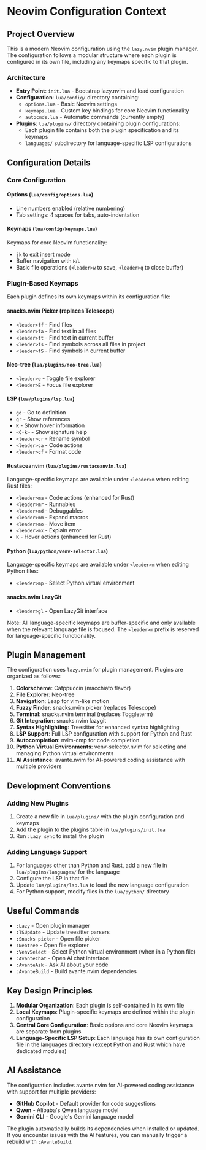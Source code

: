 # Neovim Configuration Context

## Project Overview

This is a modern Neovim configuration using the `lazy.nvim` plugin manager. The configuration follows a modular structure where each plugin is configured in its own file, including any keymaps specific to that plugin.

### Architecture

- **Entry Point**: `init.lua` - Bootstrap lazy.nvim and load configuration
- **Configuration**: `lua/config/` directory containing:
  - `options.lua` - Basic Neovim settings
  - `keymaps.lua` - Custom key bindings for core Neovim functionality
  - `autocmds.lua` - Automatic commands (currently empty)
- **Plugins**: `lua/plugins/` directory containing plugin configurations:
  - Each plugin file contains both the plugin specification and its keymaps
  - `languages/` subdirectory for language-specific LSP configurations

## Configuration Details

### Core Configuration

#### Options (`lua/config/options.lua`)
- Line numbers enabled (relative numbering)
- Tab settings: 4 spaces for tabs, auto-indentation

#### Keymaps (`lua/config/keymaps.lua`)
Keymaps for core Neovim functionality:
- `jk` to exit insert mode
- Buffer navigation with `H`/`L`
- Basic file operations (`<leader>w` to save, `<leader>q` to close buffer)

### Plugin-Based Keymaps
Each plugin defines its own keymaps within its configuration file:

#### snacks.nvim Picker (replaces Telescope)
- `<leader>ff` - Find files
- `<leader>fa` - Find text in all files
- `<leader>ft` - Find text in current buffer
- `<leader>fs` - Find symbols across all files in project
- `<leader>fS` - Find symbols in current buffer

#### Neo-tree (`lua/plugins/neo-tree.lua`)
- `<leader>e` - Toggle file explorer
- `<leader>E` - Focus file explorer

#### LSP (`lua/plugins/lsp.lua`)
- `gd` - Go to definition
- `gr` - Show references
- `K` - Show hover information
- `<C-k>` - Show signature help
- `<leader>cr` - Rename symbol
- `<leader>ca` - Code actions
- `<leader>cf` - Format code

#### Rustaceanvim (`lua/plugins/rustaceanvim.lua`)
Language-specific keymaps are available under `<leader>m` when editing Rust files:
- `<leader>ma` - Code actions (enhanced for Rust)
- `<leader>mr` - Runnables
- `<leader>md` - Debuggables
- `<leader>mm` - Expand macros
- `<leader>mo` - Move item
- `<leader>mx` - Explain error
- `K` - Hover actions (enhanced for Rust)

#### Python (`lua/python/venv-selector.lua`)
Language-specific keymaps are available under `<leader>m` when editing Python files:
- `<leader>mp` - Select Python virtual environment

#### snacks.nvim LazyGit
- `<leader>gl` - Open LazyGit interface

Note: All language-specific keymaps are buffer-specific and only available when the relevant language file is focused. The `<leader>m` prefix is reserved for language-specific functionality.

## Plugin Management

The configuration uses `lazy.nvim` for plugin management. Plugins are organized as follows:

1. **Colorscheme**: Catppuccin (macchiato flavor)
2. **File Explorer**: Neo-tree
3. **Navigation**: Leap for vim-like motion
4. **Fuzzy Finder**: snacks.nvim picker (replaces Telescope)
5. **Terminal**: snacks.nvim terminal (replaces Toggleterm)
6. **Git Integration**: snacks.nvim lazygit
7. **Syntax Highlighting**: Treesitter for enhanced syntax highlighting
8. **LSP Support**: Full LSP configuration with support for Python and Rust
9. **Autocompletion**: nvim-cmp for code completion
10. **Python Virtual Environments**: venv-selector.nvim for selecting and managing Python virtual environments
11. **AI Assistance**: avante.nvim for AI-powered coding assistance with multiple providers

## Development Conventions

### Adding New Plugins
1. Create a new file in `lua/plugins/` with the plugin configuration and keymaps
2. Add the plugin to the plugins table in `lua/plugins/init.lua`
3. Run `:Lazy sync` to install the plugin

### Adding Language Support
1. For languages other than Python and Rust, add a new file in `lua/plugins/languages/` for the language
2. Configure the LSP in that file
3. Update `lua/plugins/lsp.lua` to load the new language configuration
4. For Python support, modify files in the `lua/python/` directory

## Useful Commands

- `:Lazy` - Open plugin manager
- `:TSUpdate` - Update treesitter parsers
- `:Snacks picker` - Open file picker
- `:Neotree` - Open file explorer
- `:VenvSelect` - Select Python virtual environment (when in a Python file)
- `:AvanteChat` - Open AI chat interface
- `:AvanteAsk` - Ask AI about your code
- `:AvanteBuild` - Build avante.nvim dependencies

## Key Design Principles

1. **Modular Organization**: Each plugin is self-contained in its own file
2. **Local Keymaps**: Plugin-specific keymaps are defined within the plugin configuration
3. **Central Core Configuration**: Basic options and core Neovim keymaps are separate from plugins
4. **Language-Specific LSP Setup**: Each language has its own configuration file in the languages directory (except Python and Rust which have dedicated modules)

## AI Assistance

The configuration includes avante.nvim for AI-powered coding assistance with support for multiple providers:

- **GitHub Copilot** - Default provider for code suggestions
- **Qwen** - Alibaba's Qwen language model
- **Gemini CLI** - Google's Gemini language model

The plugin automatically builds its dependencies when installed or updated. If you encounter issues with the AI features, you can manually trigger a rebuild with `:AvanteBuild`.
